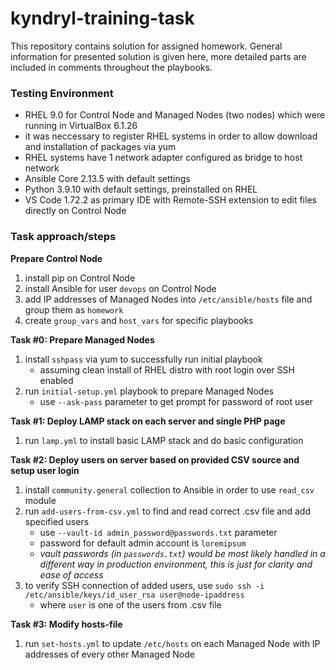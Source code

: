 # kyndryl-training-task

This repository contains solution for assigned homework. 
General information for presented solution is given here, more detailed parts are included in comments throughout the playbooks.

### Testing Environment
- RHEL 9.0 for Control Node and Managed Nodes (two nodes) which were running in VirtualBox 6.1.26
- it was neccessary to register RHEL systems in order to allow download and installation of packages via yum
- RHEL systems have 1 network adapter configured as bridge to host network 
- Ansible Core 2.13.5 with default settings
- Python 3.9.10 with default settings, preinstalled on RHEL
- VS Code 1.72.2 as primary IDE with Remote-SSH extension to edit files directly on Control Node

### Task approach/steps
**Prepare Control Node**
1. install pip on Control Node
2. install Ansible for user `devops` on Control Node
3. add IP addresses of Managed Nodes into `/etc/ansible/hosts` file and group them as `homework`
4. create `group_vars` and `host_vars` for specific playbooks

**Task #0: Prepare Managed Nodes**
1. install `sshpass` via yum to successfully run initial playbook<br>
   - assuming clean install of RHEL distro with root login over SSH enabled
2. run `initial-setup.yml` playbook to prepare Managed Nodes<br>
   - use `--ask-pass` parameter to get prompt for password of root user

**Task #1: Deploy LAMP stack on each server and single PHP page**
1. run `lamp.yml` to install basic LAMP stack and do basic configuration

**Task #2: Deploy users on server based on provided CSV source and setup user login**
1. install `community.general` collection to Ansible in order to use `read_csv` module
2. run `add-users-from-csv.yml` to find and read correct .csv file and add specified users<br>
   - use `--vault-id admin_password@passwords.txt` parameter<br>
   - password for default admin account is `loremipsum`
   - _vault passwords (in `passwords.txt`) would be most likely handled in a different way in production environment, this is just for clarity and ease of access_
3. to verify SSH connection of added users, use `sudo ssh -i /etc/ansible/keys/id_user_rsa user@node-ipaddress`<br>
   - where `user` is one of the users from .csv file

**Task #3: Modify hosts-file**
1. run `set-hosts.yml` to update `/etc/hosts` on each Managed Node with IP addresses of every other Managed Node
